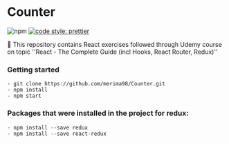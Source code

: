 # Counter

![npm](https://badgen.net/npm/v/express) [![code style: prettier](https://img.shields.io/badge/code_style-prettier-ff69b4.svg?style=flat-square)](https://github.com/prettier/prettier)


📝 This repository contains React exercises followed through Udemy course on topic ''React - The Complete Guide (incl Hooks, React Router, Redux)''


### Getting started

	- git clone https://github.com/merima98/Counter.git
	- npm install
	- npm start
	
### Packages that were installed in the project for redux:

	- npm install --save redux
	- npm install --save react-redux